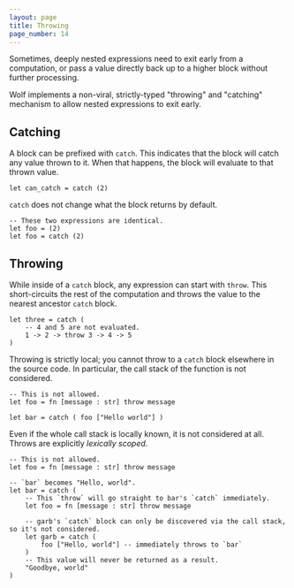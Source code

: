 ```yaml
---
layout: page
title: Throwing
page_number: 14
---
```


Sometimes, deeply nested expressions need to exit early from a computation, or pass a value directly back up to a higher block without further processing.

Wolf implements a non-viral, strictly-typed "throwing" and "catching" mechanism to allow nested expressions to exit early.

## Catching

A block can be prefixed with `catch`. This indicates that the block will catch any value thrown to it.
When that happens, the block will evaluate to that thrown value.

<!--wolf-->
```
let can_catch = catch (2)
```

`catch` does not change what the block returns by default.

<!--wolf-->
```
-- These two expressions are identical.
let foo = (2)
let foo = catch (2)
```

## Throwing

While inside of a `catch` block, any expression can start with `throw`. 
This short-circuits the rest of the computation and throws the value to the nearest ancestor `catch` block.

<!--wolf-->
```
let three = catch (
	-- 4 and 5 are not evaluated.
	1 -> 2 -> throw 3 -> 4 -> 5
)
```

Throwing is strictly local; you cannot throw to a `catch` block elsewhere in the source code.
In particular, the call stack of the function is not considered.

<!--wolf-->
```
-- This is not allowed.
let foo = fn [message : str] throw message

let bar = catch ( foo ["Hello world"] )
```

Even if the whole call stack is locally known, it is not considered at all.
Throws are explicitly _lexically scoped_.

<!--wolf-->
```
-- This is not allowed.
let foo = fn [message : str] throw message

-- `bar` becomes "Hello, world".
let bar = catch (
	-- This `throw` will go straight to bar's `catch` immediately.
	let foo = fn [message : str] throw message

	-- garb's `catch` block can only be discovered via the call stack, so it's not considered. 
	let garb = catch (
		foo ["Hello, world"] -- immediately throws to `bar`
	)
	-- This value will never be returned as a result.
	"Goodbye, world"
)
```